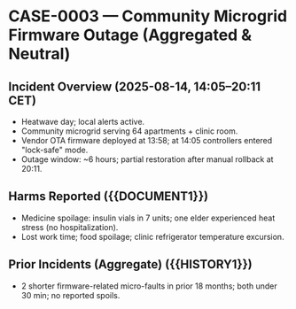 # CASE-0003 — Community Microgrid Firmware Outage (Aggregated & Neutral)

## Incident Overview (2025-08-14, 14:05–20:11 CET)
- Heatwave day; local alerts active.
- Community microgrid serving 64 apartments + clinic room.
- Vendor OTA firmware deployed at 13:58; at 14:05 controllers entered "lock-safe" mode.
- Outage window: ~6 hours; partial restoration after manual rollback at 20:11.

## Harms Reported ({{DOCUMENT1}})
- Medicine spoilage: insulin vials in 7 units; one elder experienced heat stress (no hospitalization).
- Lost work time; food spoilage; clinic refrigerator temperature excursion.

## Prior Incidents (Aggregate) ({{HISTORY1}})
- 2 shorter firmware-related micro-faults in prior 18 months; both under 30 min; no reported spoils.
